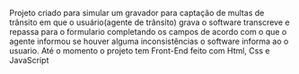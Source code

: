 Projeto criado para simular um gravador para captação de multas de trânsito em que o usuário(agente de trânsito) grava o software transcreve e repassa para o formulario completando os campos de acordo com o que o agente informou se houver alguma inconsistências o software informa ao o usuario.
Até o momento o projeto tem Front-End feito com Html, Css e JavaScript
